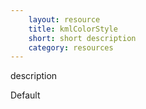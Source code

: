 ```yaml
---
    layout: resource
    title: kmlColorStyle
    short: short description
    category: resources
---
```


description

Default

